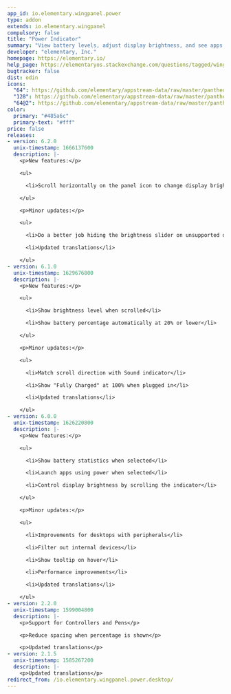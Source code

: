 ```yaml
---
app_id: io.elementary.wingpanel.power
type: addon
extends: io.elementary.wingpanel
compulsory: false
title: "Power Indicator"
summary: "View battery levels, adjust display brightness, and see apps using lots of power"
developer: "elementary, Inc."
homepage: https://elementary.io/
help_page: https://elementaryos.stackexchange.com/questions/tagged/wingpanel
bugtracker: false
dist: odin
icons:
  "64": https://github.com/elementary/appstream-data/raw/master/pantheon-data/main/icons/64x64/wingpanel-indicator-power_preferences-system-power.png
  "128": https://github.com/elementary/appstream-data/raw/master/pantheon-data/main/icons/128x128/wingpanel-indicator-power_preferences-system-power.png
  "64@2": https://github.com/elementary/appstream-data/raw/master/pantheon-data/main/icons/64x64@2/wingpanel-indicator-power_preferences-system-power.png
color:
  primary: "#485a6c"
  primary-text: "#fff"
price: false
releases:
- version: 6.2.0
  unix-timestamp: 1666137600
  description: |-
    <p>New features:</p>

    <ul>

      <li>Scroll horizontally on the panel icon to change display brightness</li>

    </ul>

    <p>Minor updates:</p>

    <ul>

      <li>Do a better job hiding the brightness slider on unsupported displays</li>

      <li>Updated translations</li>

    </ul>
- version: 6.1.0
  unix-timestamp: 1629676800
  description: |-
    <p>New features:</p>

    <ul>

      <li>Show brightness level when scrolled</li>

      <li>Show battery percentage automatically at 20% or lower</li>

    </ul>

    <p>Minor updates:</p>

    <ul>

      <li>Match scroll direction with Sound indicator</li>

      <li>Show "Fully Charged" at 100% when plugged in</li>

      <li>Updated translations</li>

    </ul>
- version: 6.0.0
  unix-timestamp: 1626220800
  description: |-
    <p>New features:</p>

    <ul>

      <li>Show battery statistics when selected</li>

      <li>Launch apps using power when selected</li>

      <li>Control display brightness by scrolling the indicator</li>

    </ul>

    <p>Minor updates:</p>

    <ul>

      <li>Improvements for desktops with peripherals</li>

      <li>Filter out internal devices</li>

      <li>Show tooltip on hover</li>

      <li>Performance improvements</li>

      <li>Updated translations</li>

    </ul>
- version: 2.2.0
  unix-timestamp: 1599004800
  description: |-
    <p>Support for Controllers and Pens</p>

    <p>Reduce spacing when percentage is shown</p>

    <p>Updated translations</p>
- version: 2.1.5
  unix-timestamp: 1585267200
  description: |-
    <p>Updated translations</p>
redirect_from: /io.elementary.wingpanel.power.desktop/
---
```


